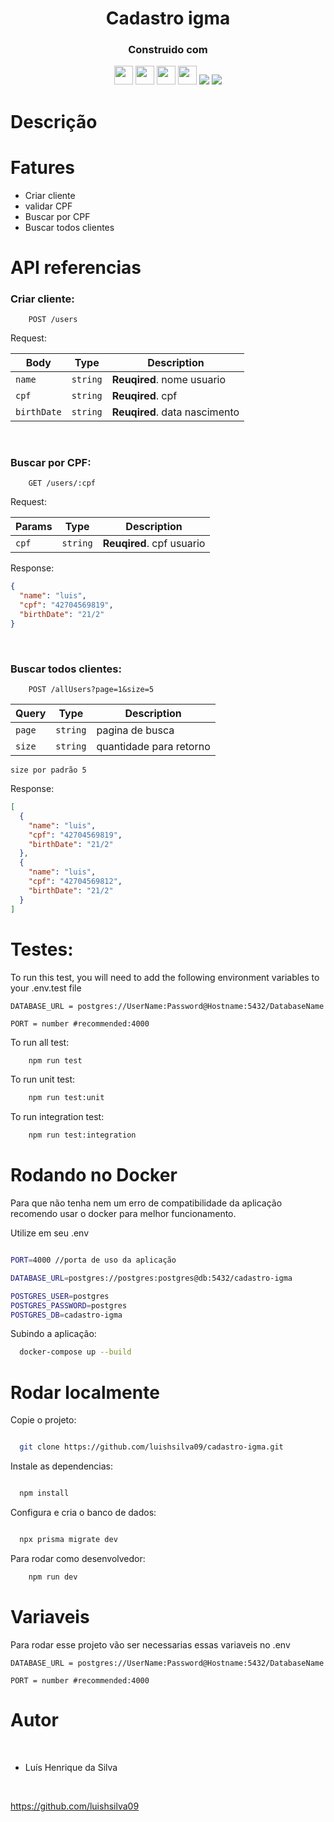 <h1 align="center">Cadastro igma</h1>

<div align="center">
  <h3>Construido com</h3>
  <img src="https://img.shields.io/badge/PostgreSQL-316192?style=for-the-badge&logo=postgresql&logoColor=white" height="30px"/>
  <img src="https://img.shields.io/badge/TypeScript-007ACC?style=for-the-badge&logo=typescript&logoColor=white" height="30px"/>
 <img src="https://img.shields.io/badge/Node.js-43853D?style=for-the-badge&logo=node.js&logoColor=white" height="30px"/>  
  <img src="https://img.shields.io/badge/Express.js-404D59?style=for-the-badge&logo=express.js&logoColor=white" height="30px"/>
  <img src="https://img.shields.io/badge/Prisma-3982CE?style=for-the-badge&logo=Prisma&logoColor=white" heigth="30px">
  <img src="https://img.shields.io/badge/Jest-323330?style=for-the-badge&logo=Jest&logoColor=white">
  <!--  Badges  source:  https://dev.to/envoy_/150-badges-for-github-pnk  -->
</div>

# Descrição

# Fatures

- Criar cliente
- validar CPF
- Buscar por CPF
- Buscar todos clientes

# API referencias

### Criar cliente:

```http
    POST /users
```

Request:

| Body        | Type     | Description                   |
| ----------- | -------- | ----------------------------- |
| `name`      | `string` | **Reuqired**. nome usuario    |
| `cpf`       | `string` | **Reuqired**. cpf             |
| `birthDate` | `string` | **Reuqired**. data nascimento |

</br>

### Buscar por CPF:

```http
    GET /users/:cpf
```

Request:

| Params | Type     | Description               |
| ------ | -------- | ------------------------- |
| `cpf`  | `string` | **Reuqired**. cpf usuario |

Response:

```json
{
  "name": "luis",
  "cpf": "42704569819",
  "birthDate": "21/2"
}
```

<br>

### Buscar todos clientes:

```http
    POST /allUsers?page=1&size=5
```

| Query  | Type     | Description             |
| ------ | -------- | ----------------------- |
| `page` | `string` | pagina de busca         |
| `size` | `string` | quantidade para retorno |

`size por padrão 5`

Response:

```json
[
  {
    "name": "luis",
    "cpf": "42704569819",
    "birthDate": "21/2"
  },
  {
    "name": "luis",
    "cpf": "42704569812",
    "birthDate": "21/2"
  }
]
```

# Testes:

To run this test, you will need to add the following environment variables to your .env.test file

`DATABASE_URL = postgres://UserName:Password@Hostname:5432/DatabaseName`

`PORT = number #recommended:4000`

To run all test:

```bash
    npm run test
```

To run unit test:

```bash
    npm run test:unit
```

To run integration test:

```bash
    npm run test:integration
```

# Rodando no Docker

Para que não tenha nem um erro de compatibilidade da aplicação recomendo usar o docker para melhor funcionamento.

Utilize em seu .env

```bash

PORT=4000 //porta de uso da aplicação

DATABASE_URL=postgres://postgres:postgres@db:5432/cadastro-igma

POSTGRES_USER=postgres
POSTGRES_PASSWORD=postgres
POSTGRES_DB=cadastro-igma
```

Subindo a aplicação:

```bash
  docker-compose up --build
```

# Rodar localmente

Copie o projeto:

```bash

  git clone https://github.com/luishsilva09/cadastro-igma.git

```

Instale as dependencias:

```bash

  npm install

```

Configura e cria o banco de dados:

```bash

  npx prisma migrate dev

```

Para rodar como desenvolvedor:

```bash
    npm run dev
```

# Variaveis

Para rodar esse projeto vão ser necessarias essas variaveis no .env

`DATABASE_URL = postgres://UserName:Password@Hostname:5432/DatabaseName`

`PORT = number #recommended:4000`

# Autor

​

- Luís Henrique da Silva

​

https://github.com/luishsilva09
